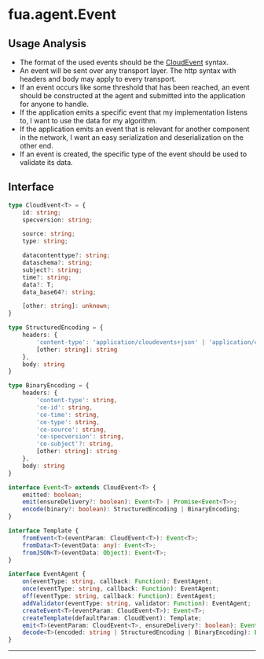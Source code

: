 # fua.agent.Event

## Usage Analysis

- The format of the used events should be
  the [CloudEvent](https://github.com/cloudevents/sdk-javascript/blob/main/src/event/interfaces.ts) syntax.
- An event will be sent over any transport layer. The http syntax with headers and body may apply to every transport.
- If an event occurs like some threshold that has been reached, an event should be constructed at the agent and
  submitted into the application for anyone to handle.
- If the application emits a specific event that my implementation listens to, I want to use the data for my algorithm.
- If the application emits an event that is relevant for another component in the network, I want an easy serialization
  and deserialization on the other end.
- If an event is created, the specific type of the event should be used to validate its data.

## Interface

```ts
type CloudEvent<T> = {
    id: string;
    specversion: string;

    source: string;
    type: string;

    datacontenttype?: string;
    dataschema?: string;
    subject?: string;
    time?: string;
    data?: T;
    data_base64?: string;

    [other: string]: unknown;
}

type StructuredEncoding = {
    headers: {
        'content-type': 'application/cloudevents+json' | 'application/cloudevents+json; charset=utf-8',
        [other: string]: string
    },
    body: string
}

type BinaryEncoding = {
    headers: {
        'content-type': string,
        'ce-id': string,
        'ce-time': string,
        'ce-type': string,
        'ce-source': string,
        'ce-specversion': string,
        'ce-subject'?: string,
        [other: string]: string
    },
    body: string
}

interface Event<T> extends CloudEvent<T> {
    emitted: boolean;
    emit(ensureDelivery?: boolean): Event<T> | Promise<Event<T>>;
    encode(binary?: boolean): StructuredEncoding | BinaryEncoding;
}

interface Template {
    fromEvent<T>(eventParam: CloudEvent<T>): Event<T>;
    fromData<T>(eventData: any): Event<T>;
    fromJSON<T>(eventData: Object): Event<T>;
}

interface EventAgent {
    on(eventType: string, callback: Function): EventAgent;
    once(eventType: string, callback: Function): EventAgent;
    off(eventType: string, callback: Function): EventAgent;
    addValidator(eventType: string, validator: Function): EventAgent;
    createEvent<T>(eventParam: CloudEvent<T>): Event<T>;
    createTemplate(defaultParam: CloudEvent): Template;
    emit<T>(eventParam: CloudEvent<T>, ensureDelivery?: boolean): Event<T> | Promise<Event<T>>;
    decode<T>(encoded: string | StructuredEncoding | BinaryEncoding): Event<T>;
}
```

---
